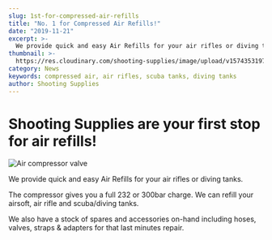 ```yaml
---
slug: 1st-for-compressed-air-refills
title: "No. 1 for Compressed Air Refills!"
date: "2019-11-21"
excerpt: >-
  We provide quick and easy Air Refills for your air rifles or diving tanks.
thumbnail: >-
  https://res.cloudinary.com/shooting-supplies/image/upload/v1574353197/Blog/Gun-Charging-Kit-A-Clamp-with-hose_jkwukc.jpg
category: News
keywords: compressed air, air rifles, scuba tanks, diving tanks
author: Shooting Supplies
---
```


# **Shooting Supplies are your first stop for air refills!**

![Air compressor valve](https://res.cloudinary.com/shooting-supplies/image/upload/v1574353197/Blog/Gun-Charging-Kit-A-Clamp-with-hose_jkwukc.jpg)

We provide quick and easy Air Refills for your air rifles or diving tanks.

The compressor gives you a full 232 or 300bar charge. We can refill your airsoft, air rifle and scuba/diving tanks.

We also have a stock of spares and accessories on-hand including hoses, valves, straps & adapters for that last minutes repair.
